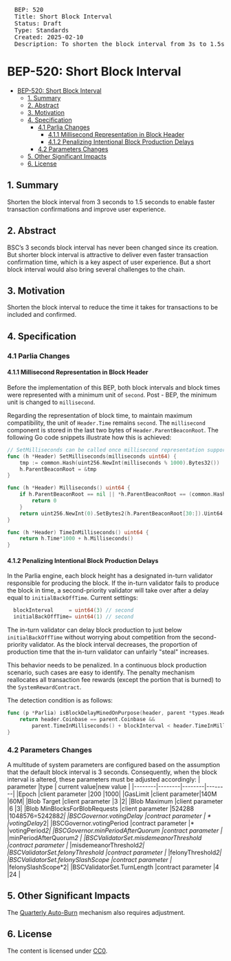 <pre>
  BEP: 520
  Title: Short Block Interval
  Status: Draft
  Type: Standards
  Created: 2025-02-10
  Description: To shorten the block interval from 3s to 1.5s.
</pre>

# BEP-520: Short Block Interval
- [BEP-520: Short Block Interval](#bep-520-short-block-interval)
  - [1. Summary](#1-summary)
  - [2. Abstract](#2-abstract)
  - [3. Motivation](#3-motivation)
  - [4. Specification](#4-specification)
    - [4.1 Parlia Changes](#41-parlia-changes)
      - [4.1.1 Millisecond Representation in Block Header](#411-millisecond-representation-in-block-header)
      - [4.1.2 Penalizing Intentional Block Production Delays](#412-penalizing-intentional-block-production-delays)
    - [4.2 Parameters Changes](#42-parameters-changes)
  - [5. Other Significant Impacts](#5-other-significant-impacts)
  - [6. License](#6-license)

## 1. Summary
Shorten the block interval from 3 seconds to 1.5 seconds to enable faster transaction confirmations and improve user experience.

## 2. Abstract
BSC’s 3 seconds block interval has never been changed since its creation. But shorter block interval is attractive to deliver even faster transaction confirmation time, which is a key aspect of user experience. But a short block interval would also bring several challenges to the chain.

## 3. Motivation
Shorten the block interval to reduce the time it takes for transactions to be included and confirmed.

## 4. Specification
### 4.1 Parlia Changes
#### 4.1.1 Millisecond Representation in Block Header
Before the implementation of this BEP, both block intervals and block times were represented with a minimum unit of `second`. Post - BEP, the minimum unit is changed to `millisecond`.

Regarding the representation of block time, to maintain maximum compatibility, the unit of `Header.Time` remains `second`. The `millisecond` component is stored in the last two bytes of `Header.ParentBeaconRoot`. The following Go code snippets illustrate how this is achieved:
```Go
// SetMilliseconds can be called once millisecond representation supported
func (h *Header) SetMilliseconds(milliseconds uint64) {
	tmp := common.Hash(uint256.NewInt(milliseconds % 1000).Bytes32())
	h.ParentBeaconRoot = &tmp
}

func (h *Header) Milliseconds() uint64 {
	if h.ParentBeaconRoot == nil || *h.ParentBeaconRoot == (common.Hash{}) {
		return 0
	}
	return uint256.NewInt(0).SetBytes2(h.ParentBeaconRoot[30:]).Uint64()
}

func (h *Header) TimeInMilliseconds() uint64 {
	return h.Time*1000 + h.Milliseconds()
}
```

#### 4.1.2 Penalizing Intentional Block Production Delays
In the Parlia engine, each block height has a designated in-turn validator responsible for producing the block. If the in-turn validator fails to produce the block in time, a second-priority validator will take over after a delay equal to `initialBackOffTime`.
Current settings:
```Go
  blockInterval     = uint64(3) // second
  initialBackOffTime= uint64(1) // second
```
The in-turn validator can delay block production to just below `initialBackOffTime` without worrying about competition from the second-priority validator. As the block interval decreases, the proportion of production time that the in-turn validator can unfairly "steal" increases.

This behavior needs to be penalized. In a continuous block production scenario, such cases are easy to identify. The penalty mechanism reallocates all transaction fee rewards (except the portion that is burned) to the `SystemRewardContract`.

The detection condition is as follows:
```Go
func (p *Parlia) isBlockDelayMinedOnPurpose(header, parent *types.Header) {
    return header.Coinbase == parent.Coinbase &&
        parent.TimeInMilliseconds() + blockInterval < header.TimeInMilliseconds()
}
```

### 4.2 Parameters Changes
A multitude of system parameters are configured based on the assumption that the default block interval is 3 seconds. Consequently, when the block interval is altered, these parameters must be adjusted accordingly:
| parameter |type | current value|new value |
|--------|--------|--------|--------|
|Epoch  |client parameter |200  |1000|
|GasLimit |client parameter|140M |60M|
|Blob Target  |client parameter |3  |2|
|Blob Maximum |client parameter |6  |3|
|Blob MinBlocksForBlobRequests  |client parameter |524288 |1048576=524288*2|
|BSCGovernor.votingDelay  |contract parameter | * |votingDelay*2|
|BSCGovernor.votingPeriod |contract parameter |*  |votingPeriod*2|
|BSCGovernor.minPeriodAfterQuorum |contract parameter |*  |minPeriodAfterQuorum*2 |
|BSCValidatorSet.misdemeanorThreshold |contract parameter |*  |misdemeanorThreshold*2|
|BSCValidatorSet.felonyThreshold  |contract parameter |*  |felonyThreshold*2|
|BSCValidatorSet.felonySlashScope |contract parameter |*  |felonySlashScope*2|
|BSCValidatorSet.TurnLength  |contract parameter |4  |24  |

## 5. Other Significant Impacts
The [Quarterly Auto-Burn](https://www.bnbburn.info/) mechanism also requires adjustment.

## 6. License
The content is licensed under [CC0](https://creativecommons.org/publicdomain/zero/1.0/).
